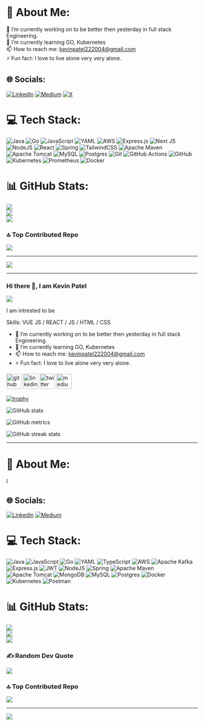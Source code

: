 # 💫 About Me:
🔭 I’m currently working on to be better then yesterday in full stack Engineering.<br>🌱 I’m currently learning GO, Kubernetes<br>📫 How to reach me: kevinpatel222004@gmail.com<br>⚡ Fun fact: I love to live alone very very alone.<br>


## 🌐 Socials:
[![LinkedIn](https://img.shields.io/badge/LinkedIn-%230077B5.svg?logo=linkedin&logoColor=white)](https://linkedin.com/in/kevin222004) [![Medium](https://img.shields.io/badge/Medium-12100E?logo=medium&logoColor=white)](https://medium.com/@kevin222004) [![X](https://img.shields.io/badge/X-black.svg?logo=X&logoColor=white)](https://x.com/kevinpatel2004) 

# 💻 Tech Stack:
![Java](https://img.shields.io/badge/java-%23ED8B00.svg?style=flat&logo=openjdk&logoColor=white) ![Go](https://img.shields.io/badge/go-%2300ADD8.svg?style=flat&logo=go&logoColor=white) ![JavaScript](https://img.shields.io/badge/javascript-%23323330.svg?style=flat&logo=javascript&logoColor=%23F7DF1E) ![YAML](https://img.shields.io/badge/yaml-%23ffffff.svg?style=flat&logo=yaml&logoColor=151515) ![AWS](https://img.shields.io/badge/AWS-%23FF9900.svg?style=flat&logo=amazon-aws&logoColor=white) ![Express.js](https://img.shields.io/badge/express.js-%23404d59.svg?style=flat&logo=express&logoColor=%2361DAFB) ![Next JS](https://img.shields.io/badge/Next-black?style=flat&logo=next.js&logoColor=white) ![NodeJS](https://img.shields.io/badge/node.js-6DA55F?style=flat&logo=node.js&logoColor=white) ![React](https://img.shields.io/badge/react-%2320232a.svg?style=flat&logo=react&logoColor=%2361DAFB) ![Spring](https://img.shields.io/badge/spring-%236DB33F.svg?style=flat&logo=spring&logoColor=white) ![TailwindCSS](https://img.shields.io/badge/tailwindcss-%2338B2AC.svg?style=flat&logo=tailwind-css&logoColor=white) ![Apache Maven](https://img.shields.io/badge/Apache%20Maven-C71A36?style=flat&logo=Apache%20Maven&logoColor=white) ![Apache Tomcat](https://img.shields.io/badge/apache%20tomcat-%23F8DC75.svg?style=flat&logo=apache-tomcat&logoColor=black) ![MySQL](https://img.shields.io/badge/mysql-4479A1.svg?style=flat&logo=mysql&logoColor=white) ![Postgres](https://img.shields.io/badge/postgres-%23316192.svg?style=flat&logo=postgresql&logoColor=white) ![Git](https://img.shields.io/badge/git-%23F05033.svg?style=flat&logo=git&logoColor=white) ![GitHub Actions](https://img.shields.io/badge/github%20actions-%232671E5.svg?style=flat&logo=githubactions&logoColor=white) ![GitHub](https://img.shields.io/badge/github-%23121011.svg?style=flat&logo=github&logoColor=white) ![Kubernetes](https://img.shields.io/badge/kubernetes-%23326ce5.svg?style=flat&logo=kubernetes&logoColor=white) ![Prometheus](https://img.shields.io/badge/Prometheus-E6522C?style=flat&logo=Prometheus&logoColor=white) ![Docker](https://img.shields.io/badge/docker-%230db7ed.svg?style=flat&logo=docker&logoColor=white)
# 📊 GitHub Stats:
![](https://github-readme-stats.vercel.app/api?username=kevin222004&theme=shadow_blue&hide_border=true&include_all_commits=true&count_private=false)<br/>
![](https://github-readme-streak-stats.herokuapp.com/?user=kevin222004&theme=shadow_blue&hide_border=true)<br/>
![](https://github-readme-stats.vercel.app/api/top-langs/?username=kevin222004&theme=shadow_blue&hide_border=true&include_all_commits=true&count_private=false&layout=compact)

### 🔝 Top Contributed Repo
![](https://github-contributor-stats.vercel.app/api?username=kevin222004&limit=5&theme=transparent&combine_all_yearly_contributions=true)

---
[![](https://visitcount.itsvg.in/api?id=kevin222004&icon=2&color=1)](https://visitcount.itsvg.in)

<!-- Proudly created with GPRM ( https://gprm.itsvg.in ) -->

-------------------------------------

### Hi there 👋, I am Kevin Patel
![](https://arturssmirnovs.github.io/github-profile-readme-generator/images/banner.png)

I am intrested to be 

Skills: VUE JS / REACT / JS / HTML / CSS

- 🔭 I’m currently working on to be better then yesterday in full stack Engineering. 
- 🌱 I’m currently learning GO, Kubernetes 
- 📫 How to reach me: kevinpatel222004@gmail.com 
- ⚡ Fun fact: I love to live alone very very alone. 


[<img src='https://cdn.jsdelivr.net/npm/simple-icons@3.0.1/icons/github.svg' alt='github' height='40'>](https://github.com/kevin222004)  [<img src='https://cdn.jsdelivr.net/npm/simple-icons@3.0.1/icons/linkedin.svg' alt='linkedin' height='40'>](https://www.linkedin.com/in/kevin222004/)  [<img src='https://cdn.jsdelivr.net/npm/simple-icons@3.0.1/icons/twitter.svg' alt='twitter' height='40'>](https://twitter.com/KevinPatel2004)  [<img src='https://cdn.jsdelivr.net/npm/simple-icons@3.0.1/icons/medium.svg' alt='medium' height='40'>](https://medium.com/@kevinpatel222004)  

[![trophy](https://github-profile-trophy.vercel.app/?username=kevin222004)](https://github.com/ryo-ma/github-profile-trophy)

![GitHub stats](https://github-readme-stats.vercel.app/api?username=kevin222004&show_icons=true)  

![GitHub metrics](https://metrics.lecoq.io/kevin222004)  

![GitHub streak stats](https://streak-stats.demolab.com/?user=kevin222004)  

----------------------------

# 💫 About Me:
I


## 🌐 Socials:
[![LinkedIn](https://img.shields.io/badge/LinkedIn-%230077B5.svg?logo=linkedin&logoColor=white)](https://linkedin.com/in/kevin222004) [![Medium](https://img.shields.io/badge/Medium-12100E?logo=medium&logoColor=white)](https://medium.com/@@kevin222004) 

# 💻 Tech Stack:
![Java](https://img.shields.io/badge/java-%23ED8B00.svg?style=for-the-badge&logo=openjdk&logoColor=white) ![JavaScript](https://img.shields.io/badge/javascript-%23323330.svg?style=for-the-badge&logo=javascript&logoColor=%23F7DF1E) ![Go](https://img.shields.io/badge/go-%2300ADD8.svg?style=for-the-badge&logo=go&logoColor=white) ![YAML](https://img.shields.io/badge/yaml-%23ffffff.svg?style=for-the-badge&logo=yaml&logoColor=151515) ![TypeScript](https://img.shields.io/badge/typescript-%23007ACC.svg?style=for-the-badge&logo=typescript&logoColor=white) ![AWS](https://img.shields.io/badge/AWS-%23FF9900.svg?style=for-the-badge&logo=amazon-aws&logoColor=white) ![Apache Kafka](https://img.shields.io/badge/Apache%20Kafka-000?style=for-the-badge&logo=apachekafka) ![Express.js](https://img.shields.io/badge/express.js-%23404d59.svg?style=for-the-badge&logo=express&logoColor=%2361DAFB) ![JWT](https://img.shields.io/badge/JWT-black?style=for-the-badge&logo=JSON%20web%20tokens) ![NodeJS](https://img.shields.io/badge/node.js-6DA55F?style=for-the-badge&logo=node.js&logoColor=white) ![Spring](https://img.shields.io/badge/spring-%236DB33F.svg?style=for-the-badge&logo=spring&logoColor=white) ![Apache Maven](https://img.shields.io/badge/Apache%20Maven-C71A36?style=for-the-badge&logo=Apache%20Maven&logoColor=white) ![Apache Tomcat](https://img.shields.io/badge/apache%20tomcat-%23F8DC75.svg?style=for-the-badge&logo=apache-tomcat&logoColor=black) ![MongoDB](https://img.shields.io/badge/MongoDB-%234ea94b.svg?style=for-the-badge&logo=mongodb&logoColor=white) ![MySQL](https://img.shields.io/badge/mysql-4479A1.svg?style=for-the-badge&logo=mysql&logoColor=white) ![Postgres](https://img.shields.io/badge/postgres-%23316192.svg?style=for-the-badge&logo=postgresql&logoColor=white) ![Docker](https://img.shields.io/badge/docker-%230db7ed.svg?style=for-the-badge&logo=docker&logoColor=white) ![Kubernetes](https://img.shields.io/badge/kubernetes-%23326ce5.svg?style=for-the-badge&logo=kubernetes&logoColor=white) ![Postman](https://img.shields.io/badge/Postman-FF6C37?style=for-the-badge&logo=postman&logoColor=white)
# 📊 GitHub Stats:
![](https://github-readme-stats.vercel.app/api?username=Kevin222004&theme=highcontrast&hide_border=false&include_all_commits=true&count_private=false)<br/>
![](https://github-readme-streak-stats.herokuapp.com/?user=Kevin222004&theme=highcontrast&hide_border=false)<br/>
![](https://github-readme-stats.vercel.app/api/top-langs/?username=Kevin222004&theme=highcontrast&hide_border=false&include_all_commits=true&count_private=false&layout=compact)

### ✍️ Random Dev Quote
![](https://quotes-github-readme.vercel.app/api?type=horizontal&theme=dark)

### 🔝 Top Contributed Repo
![](https://github-contributor-stats.vercel.app/api?username=Kevin222004&limit=5&theme=highcontrast&combine_all_yearly_contributions=true)

---
[![](https://visitcount.itsvg.in/api?id=Kevin222004&icon=2&color=1)](https://visitcount.itsvg.in)

<!-- Proudly created with GPRM ( https://gprm.itsvg.in ) -->
